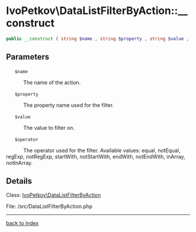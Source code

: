 # IvoPetkov\DataListFilterByAction::__construct

```php
public __construct ( string $name , string $property , string $value , string $operator )
```

## Parameters

&nbsp;&nbsp;&nbsp;&nbsp;&nbsp;&nbsp;`$name`

&nbsp;&nbsp;&nbsp;&nbsp;&nbsp;&nbsp;&nbsp;&nbsp;&nbsp;&nbsp;&nbsp;&nbsp;The name of the action.

&nbsp;&nbsp;&nbsp;&nbsp;&nbsp;&nbsp;`$property`

&nbsp;&nbsp;&nbsp;&nbsp;&nbsp;&nbsp;&nbsp;&nbsp;&nbsp;&nbsp;&nbsp;&nbsp;The property name used for the filter.

&nbsp;&nbsp;&nbsp;&nbsp;&nbsp;&nbsp;`$value`

&nbsp;&nbsp;&nbsp;&nbsp;&nbsp;&nbsp;&nbsp;&nbsp;&nbsp;&nbsp;&nbsp;&nbsp;The value to filter on.

&nbsp;&nbsp;&nbsp;&nbsp;&nbsp;&nbsp;`$operator`

&nbsp;&nbsp;&nbsp;&nbsp;&nbsp;&nbsp;&nbsp;&nbsp;&nbsp;&nbsp;&nbsp;&nbsp;The operator used for the filter. Available values: equal, notEqual, regExp, notRegExp, startWith, notStartWith, endWith, notEndWith, inArray, notInArray.

## Details

Class: [IvoPetkov\DataListFilterByAction](ivopetkov.datalistfilterbyaction.class.md)

File: /src/DataListFilterByAction.php

---

[back to index](index.md)

